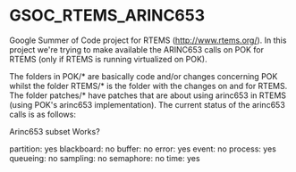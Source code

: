 GSOC_RTEMS_ARINC653
===================

Google Summer of Code project for RTEMS (http://www.rtems.org/). In this project 
we're trying to make available the ARINC653 calls on POK for RTEMS (only if
RTEMS is running virtualized on POK).

The folders in POK/* are basically code and/or changes concerning POK whilst 
the folder RTEMS/* is the folder with the changes on and for RTEMS.
The folder patches/* have patches that are about using arinc653 in RTEMS (using
POK's arinc653 implementation). The current status of the arinc653 calls is as
follows:

Arinc653 subset			Works?

partition:				yes
blackboard:				no
buffer:					no
error:					yes
event:					no
process:				yes
queueing:				no
sampling:				no
semaphore:				no
time: 					yes

